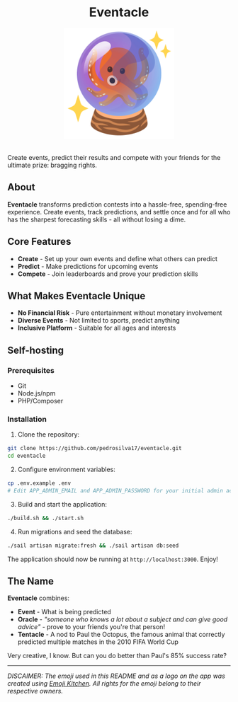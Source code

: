 <h1 align="center"> Eventacle </h1>

<div align="center">
    <img src="public/images/eventacle-logo-small.png" alt="Eventacle Logo" width="250"/>
</div>
<br/>

Create events, predict their results and compete with your friends for the ultimate prize: bragging rights.

## About

**Eventacle** transforms prediction contests into a hassle-free, spending-free experience. Create events, track predictions, and settle once and for all who has the sharpest forecasting skills - all without losing a dime.

## Core Features

- **Create** - Set up your own events and define what others can predict
- **Predict** - Make predictions for upcoming events
- **Compete** - Join leaderboards and prove your prediction skills

## What Makes Eventacle Unique

- **No Financial Risk** - Pure entertainment without monetary involvement
- **Diverse Events** - Not limited to sports, predict anything
- **Inclusive Platform** - Suitable for all ages and interests

## Self-hosting

### Prerequisites

- Git
- Node.js/npm
- PHP/Composer

### Installation

1. Clone the repository:
```bash
git clone https://github.com/pedrosilva17/eventacle.git
cd eventacle
```

2. Configure environment variables:
```bash
cp .env.example .env
# Edit APP_ADMIN_EMAIL and APP_ADMIN_PASSWORD for your initial admin account
```

3. Build and start the application:
```bash
./build.sh && ./start.sh
```

4. Run migrations and seed the database:
```bash
./sail artisan migrate:fresh && ./sail artisan db:seed
```

The application should now be running at `http://localhost:3000`. Enjoy!

## The Name

**Eventacle** combines:
- **Event** - What is being predicted
- **Oracle** - _"someone who knows a lot about a subject and can give good advice"_ - prove to your friends you're that person!
- **Tentacle** - A nod to Paul the Octopus, the famous animal that correctly predicted multiple matches in the 2010 FIFA World Cup

Very creative, I know. But can you do better than Paul's 85% success rate?

---
_DISCAIMER: The emoji used in this README and as a logo on the app was created using [Emoji Kitchen](https://emoji.kitchen/). All rights for the emoji belong to their respective owners._